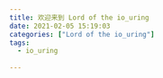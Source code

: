 ```yaml
---
title: 欢迎来到 Lord of the io_uring
date: 2021-02-05 15:19:03
categories: ["Lord of the io_uring"]
tags:
  - io_uring
	
---
```

